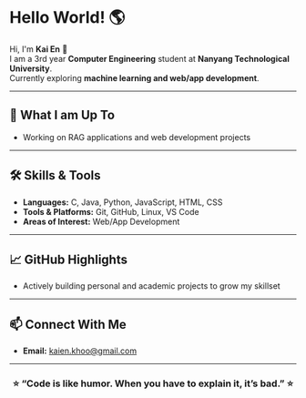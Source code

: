# Hello World! 🌎

Hi, I'm **Kai En** 👋  
I am a 3rd year **Computer Engineering** student at **Nanyang Technological University**.  
Currently exploring **machine learning and web/app development**.

---

## 🚀 What I am Up To
- Working on RAG applications and web development projects  

---

## 🛠️ Skills & Tools
- **Languages:** C, Java, Python, JavaScript, HTML, CSS  
- **Tools & Platforms:** Git, GitHub, Linux, VS Code  
- **Areas of Interest:** Web/App Development  

---

## 📈 GitHub Highlights 
- Actively building personal and academic projects to grow my skillset  

---

## 📫 Connect With Me
- **Email:** kaien.khoo@gmail.com

---

<h3 align="center">⭐️ “Code is like humor. When you have to explain it, it’s bad.” ⭐️</h3>
